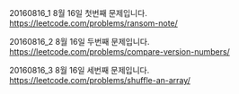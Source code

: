 ﻿20160816_1
8월 16일 첫번째 문제입니다.
https://leetcode.com/problems/ransom-note/

20160816_2
8월 16일 두번째 문제입니다.
https://leetcode.com/problems/compare-version-numbers/

20160816_3
8월 16일 세번째 문제입니다.
https://leetcode.com/problems/shuffle-an-array/